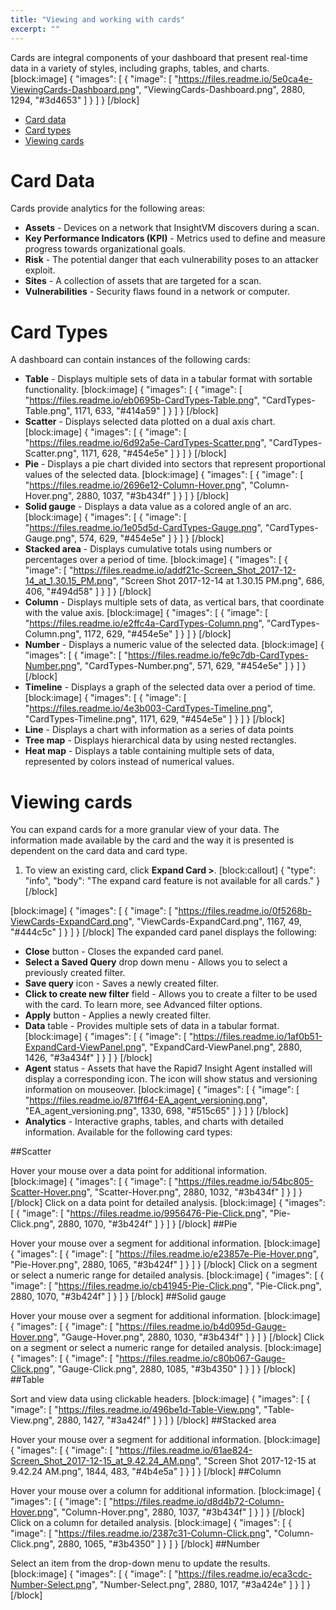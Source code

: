 ```yaml
---
title: "Viewing and working with cards"
excerpt: ""
---
```

Cards are integral components of your dashboard that present real-time data in a variety of styles, including graphs, tables, and charts.
[block:image]
{
  "images": [
    {
      "image": [
        "https://files.readme.io/5e0ca4e-ViewingCards-Dashboard.png",
        "ViewingCards-Dashboard.png",
        2880,
        1294,
        "#3d4653"
      ]
    }
  ]
}
[/block]
* [Card data](doc:viewing-and-working-with-cards#section-card-data)
* [Card types](doc:viewing-and-working-with-cards#section-card-types)
* [Viewing cards](doc:viewing-and-working-with-cards#section-viewing-cards)

# Card Data

Cards provide analytics for the following areas:
* **Assets** - Devices on a network that InsightVM discovers during a scan.
* **Key Performance Indicators (KPI)** - Metrics used to define and measure progress towards organizational goals.
* **Risk** - The potential danger that each vulnerability poses to an attacker exploit.
* **Sites** - A collection of assets that are targeted for a scan.
* **Vulnerabilities** - Security flaws found in a network or computer.

# Card Types

A dashboard can contain instances of the following cards:
* **Table** - Displays multiple sets of data in a tabular format with sortable functionality.
[block:image]
{
  "images": [
    {
      "image": [
        "https://files.readme.io/eb0695b-CardTypes-Table.png",
        "CardTypes-Table.png",
        1171,
        633,
        "#414a59"
      ]
    }
  ]
}
[/block]
* **Scatter** - Displays selected data plotted on a dual axis chart.
[block:image]
{
  "images": [
    {
      "image": [
        "https://files.readme.io/6d92a5e-CardTypes-Scatter.png",
        "CardTypes-Scatter.png",
        1171,
        628,
        "#454e5e"
      ]
    }
  ]
}
[/block]
* **Pie** - Displays a pie chart divided into sectors that represent proportional values of the selected data.
[block:image]
{
  "images": [
    {
      "image": [
        "https://files.readme.io/2696e12-Column-Hover.png",
        "Column-Hover.png",
        2880,
        1037,
        "#3b434f"
      ]
    }
  ]
}
[/block]
* **Solid gauge** - Displays a data value as a colored angle of an arc.
[block:image]
{
  "images": [
    {
      "image": [
        "https://files.readme.io/1e05d5d-CardTypes-Gauge.png",
        "CardTypes-Gauge.png",
        574,
        629,
        "#454e5e"
      ]
    }
  ]
}
[/block]
* **Stacked area** - Displays cumulative totals using numbers or percentages over a period of time.
[block:image]
{
  "images": [
    {
      "image": [
        "https://files.readme.io/addf21c-Screen_Shot_2017-12-14_at_1.30.15_PM.png",
        "Screen Shot 2017-12-14 at 1.30.15 PM.png",
        686,
        406,
        "#494d58"
      ]
    }
  ]
}
[/block]
* **Column** - Displays multiple sets of data, as vertical bars, that coordinate with the value axis.
[block:image]
{
  "images": [
    {
      "image": [
        "https://files.readme.io/e2ffc4a-CardTypes-Column.png",
        "CardTypes-Column.png",
        1172,
        629,
        "#454e5e"
      ]
    }
  ]
}
[/block]
* **Number** - Displays a numeric value of the selected data.
[block:image]
{
  "images": [
    {
      "image": [
        "https://files.readme.io/fe9c7db-CardTypes-Number.png",
        "CardTypes-Number.png",
        571,
        629,
        "#454e5e"
      ]
    }
  ]
}
[/block]
* **Timeline** - Displays a graph of the selected data over a period of time.
[block:image]
{
  "images": [
    {
      "image": [
        "https://files.readme.io/4e3b003-CardTypes-Timeline.png",
        "CardTypes-Timeline.png",
        1171,
        629,
        "#454e5e"
      ]
    }
  ]
}
[/block]
* **Line** - Displays a chart with information as a series of data points
* **Tree map** - Displays hierarchical data by using nested rectangles.
* **Heat map** - Displays a table containing multiple sets of data, represented by colors instead of numerical values.

# Viewing cards

You can expand cards for a more granular view of your data. The information made available by the card and the way it is presented is dependent on the card data and card type.
1. To view an existing card, click **Expand Card >**.
[block:callout]
{
  "type": "info",
  "body": "The expand card feature is not available for all cards."
}
[/block]

[block:image]
{
  "images": [
    {
      "image": [
        "https://files.readme.io/0f5268b-ViewCards-ExpandCard.png",
        "ViewCards-ExpandCard.png",
        1167,
        49,
        "#444c5c"
      ]
    }
  ]
}
[/block]
The expanded card panel displays the following:

* **Close** button - Closes the expanded card panel.
* **Select a Saved Query** drop down menu - Allows you to select a previously created filter.
* **Save query** icon - Saves a newly created filter.
* **Click to create new filter** field - Allows you to create a filter to be used with the card. To learn more, see Advanced filter options.
* **Apply** button - Applies a newly created filter.
* **Data** table - Provides multiple sets of data in a tabular format.
[block:image]
{
  "images": [
    {
      "image": [
        "https://files.readme.io/1af0b51-ExpandCard-ViewPanel.png",
        "ExpandCard-ViewPanel.png",
        2880,
        1426,
        "#3a434f"
      ]
    }
  ]
}
[/block]
* **Agent** status - Assets that have the Rapid7 Insight Agent installed will display a corresponding icon.  The icon will show status and versioning information on mouseover.
[block:image]
{
  "images": [
    {
      "image": [
        "https://files.readme.io/871ff64-EA_agent_versioning.png",
        "EA_agent_versioning.png",
        1330,
        698,
        "#515c65"
      ]
    }
  ]
}
[/block]
* **Analytics** - Interactive graphs, tables, and charts with detailed information. Available for the following card types:

##Scatter

Hover your mouse over a data point for additional information.
[block:image]
{
  "images": [
    {
      "image": [
        "https://files.readme.io/54bc805-Scatter-Hover.png",
        "Scatter-Hover.png",
        2880,
        1032,
        "#3b434f"
      ]
    }
  ]
}
[/block]
Click on a data point for detailed analysis.
[block:image]
{
  "images": [
    {
      "image": [
        "https://files.readme.io/9956476-Pie-Click.png",
        "Pie-Click.png",
        2880,
        1070,
        "#3b424f"
      ]
    }
  ]
}
[/block]
##Pie

Hover your mouse over a segment for additional information.
[block:image]
{
  "images": [
    {
      "image": [
        "https://files.readme.io/e23857e-Pie-Hover.png",
        "Pie-Hover.png",
        2880,
        1065,
        "#3b424f"
      ]
    }
  ]
}
[/block]
Click on a segment or select a numeric range for detailed analysis.
[block:image]
{
  "images": [
    {
      "image": [
        "https://files.readme.io/cb41945-Pie-Click.png",
        "Pie-Click.png",
        2880,
        1070,
        "#3b424f"
      ]
    }
  ]
}
[/block]
##Solid gauge

Hover your mouse over a segment for additional information.
[block:image]
{
  "images": [
    {
      "image": [
        "https://files.readme.io/b4d095d-Gauge-Hover.png",
        "Gauge-Hover.png",
        2880,
        1030,
        "#3b434f"
      ]
    }
  ]
}
[/block]
Click on a segment or select a numeric range for detailed analysis.
[block:image]
{
  "images": [
    {
      "image": [
        "https://files.readme.io/c80b067-Gauge-Click.png",
        "Gauge-Click.png",
        2880,
        1085,
        "#3b4350"
      ]
    }
  ]
}
[/block]
##Table

Sort and view data using clickable headers.
[block:image]
{
  "images": [
    {
      "image": [
        "https://files.readme.io/496be1d-Table-View.png",
        "Table-View.png",
        2880,
        1427,
        "#3a424f"
      ]
    }
  ]
}
[/block]
##Stacked area

Hover your mouse over a segment for additional information.
[block:image]
{
  "images": [
    {
      "image": [
        "https://files.readme.io/61ae824-Screen_Shot_2017-12-15_at_9.42.24_AM.png",
        "Screen Shot 2017-12-15 at 9.42.24 AM.png",
        1844,
        483,
        "#4b4e5a"
      ]
    }
  ]
}
[/block]
##Column

Hover your mouse over a column for additional information.
[block:image]
{
  "images": [
    {
      "image": [
        "https://files.readme.io/d8d4b72-Column-Hover.png",
        "Column-Hover.png",
        2880,
        1037,
        "#3b434f"
      ]
    }
  ]
}
[/block]
Click on a column for detailed analysis.
[block:image]
{
  "images": [
    {
      "image": [
        "https://files.readme.io/2387c31-Column-Click.png",
        "Column-Click.png",
        2880,
        1065,
        "#3b4350"
      ]
    }
  ]
}
[/block]
##Number

Select an item from the drop-down menu to update the results.
[block:image]
{
  "images": [
    {
      "image": [
        "https://files.readme.io/eca3cdc-Number-Select.png",
        "Number-Select.png",
        2880,
        1017,
        "#3a424e"
      ]
    }
  ]
}
[/block]